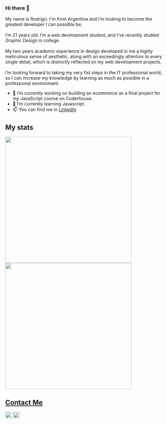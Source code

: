 
### Hi there 👋
<p>
  My name is Rodrigo. I'm from Argentina and I’m looking to become the greatest developer I can possible be.<br><br> 
  I’m 21 years old. I’m a web development student, and I’ve recently studied Graphic Design in college. <br><br>   
My two years academic experience in design developed in me a highly meticulous sense of aesthetic, along with an exceedingly attention to every single detail, which is distinctly reflected on my web development projects.<br><br>  
I’m looking forward to taking my very fist steps in the IT professional world, so I can increase my knowledge by learning as much as possible in a professional environment.
</p>

- 🔭 I’m currently working on building an ecommerce as a final project for my JavaScript course on Coderhouse.
- 🌱 I’m currently learning Javascript.
- 📫 You can find me in <a href="https://www.linkedin.com/in/pereyrarodrigo/">LinkedIn</a>


## My stats

<p align="left">
  <a href="https://github.com/PereyraRodrigo"><img width="400" src="https://github-readme-stats.vercel.app/api?username=PereyraRodrigo&show_icons=true&theme=chartreuse-dark">
  <a href="https://github.com/PereyraRodrigo"><img width="400" src="https://github-readme-stats.vercel.app/api/top-langs/?username=PereyraRodrigo&hide=scss,c,hack,makefile&langs_count=10&layout=compact&theme=chartreuse-dark">
</p>
    

## Contact Me

[<img align="left" alt="Pereyra Rodrigo | LinkedIn" width="22px" src="https://cdn.jsdelivr.net/npm/simple-icons@v3/icons/linkedin.svg" />][linkedin]
[<img align="left" alt="Pereyra Rodrigo | Instagram" width="22px" src="https://cdn.jsdelivr.net/npm/simple-icons@v3/icons/instagram.svg" />][instagram]

<!--
**PereyraRodrigo/PereyraRodrigo** is a ✨ _special_ ✨ repository because its `README.md` (this file) appears on your GitHub profile.

Here are some ideas to get you started:

- 🔭 I’m currently working on ...
- 🌱 I’m currently learning ...
- 👯 I’m looking to collaborate on ...
- 🤔 I’m looking for help with ...
- 💬 Ask me about ...
- 📫 How to reach me: ...
- 😄 Pronouns: ...
- ⚡ Fun fact: ...
-->
[linkedin]: https://www.linkedin.com/in/pereyrarodrigo/
[instagram]: https://www.instagram.com/rodrigoelianp/
